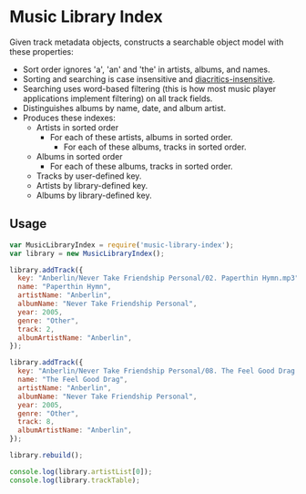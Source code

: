 # Music Library Index

Given track metadata objects, constructs a searchable object model with these
properties:

 * Sort order ignores 'a', 'an' and 'the' in artists, albums, and names.
 * Sorting and searching is case insensitive and
   [diacritics-insensitive](https://github.com/superjoe30/diacritics).
 * Searching uses word-based filtering (this is how most music player
   applications implement filtering) on all track fields.
 * Distinguishes albums by name, date, and album artist.
 * Produces these indexes:
   * Artists in sorted order
     - For each of these artists, albums in sorted order.
       - For each of these albums, tracks in sorted order.
   * Albums in sorted order
     - For each of these albums, tracks in sorted order.
   * Tracks by user-defined key.
   * Artists by library-defined key.
   * Albums by library-defined key.

## Usage

```js
var MusicLibraryIndex = require('music-library-index');
var library = new MusicLibraryIndex();

library.addTrack({
  key: "Anberlin/Never Take Friendship Personal/02. Paperthin Hymn.mp3",
  name: "Paperthin Hymn",
  artistName: "Anberlin",
  albumName: "Never Take Friendship Personal",
  year: 2005,
  genre: "Other",
  track: 2,
  albumArtistName: "Anberlin",
});

library.addTrack({
  key: "Anberlin/Never Take Friendship Personal/08. The Feel Good Drag.mp3",
  name: "The Feel Good Drag",
  artistName: "Anberlin",
  albumName: "Never Take Friendship Personal",
  year: 2005,
  genre: "Other",
  track: 8,
  albumArtistName: "Anberlin",
});

library.rebuild();

console.log(library.artistList[0]);
console.log(library.trackTable);
```
